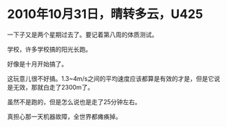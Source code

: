 # 2010年10月31日，晴转多云，U425

一下子又是两个星期过去了。要记着第八周的体质测试。

学校，许多学校搞的阳光长跑。

好像是十月开始搞了。

这玩意儿很不好搞。1.3~4m/s之间的平均速度应该都算是有效的才是，但是它说是无效，那就白走了2300m了。

虽然不是跑的，但是怎么说也是走了25分钟左右。

真担心那一天机器故障，全世界都瘫痪掉。
